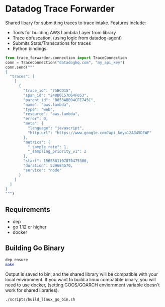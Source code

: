 # Datadog Trace Forwarder

Shared libary for submitting traces to trace intake.
Features include:

-   Tools for building AWS Lambda Layer from library
-   Trace obfuscation, (using logic from datadog-agent)
-   Submits Stats/Transcations for traces
-   Python bindings

```python
from trace_forwarder.connection import TraceConnection
conn = TraceConnection("datadoghq.com", "my_api_key")
conn.send("""
{
  "traces": [
    [
      {
        "trace_id": "75BCD15",
        "span_id": "248B0C57D64F053",
        "parent_id": "B853ABB94CFE745C",
        "name": "aws.lambda",
        "type": "web",
        "resource": "aws.lambda",
        "error": 0,
        "meta": {
          "language": "javascript",
          "http.url": "https://www.google.com?api_key=12AB45DEWF"
        },
        "metrics": {
          "_sample_rate": 1,
          "_sampling_priority_v1": 2
        },
        "start": 1565381107070475300,
        "duration": 539684570,
        "service": "node"
      }
    ]
  ]
}
""")
```

## Requirements

-   dep
-   go 1.12 or higher
-   docker

## Building Go Binary

```bash
dep ensure
make
```

Output is saved to bin, and the shared library will be compatible with your local environment. If you want to build a linux compatible binary, you will need to use docker, (setting GOOS/GOARCH enviornment variable doesn't work for shared libraries).

```bash
./scripts/build_linux_go_bin.sh
```
